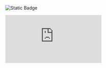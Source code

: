 ![Static Badge](https://img.shields.io/badge/meow-pink)

![Coverage](https://img.shields.io/endpoint?url=https://gist.githubusercontent.com/<ваш-юзер>/<gistID>/raw/coverage.json)
